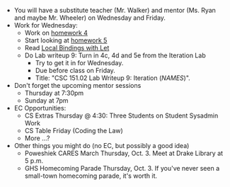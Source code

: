 * You will have a substitute teacher (Mr. Walker) and mentor (Ms. Ryan and
  maybe Mr. Wheeler) on Wednesday and Friday.
* Work for Wednesday: 
    * Work on [homework 4](../assignments/assignment.04.html)
    * Start looking at [homework 5](../assignments/assignment.05.html)
    * Read [Local Bindings with Let](../readings/let-reading.html)
    * Do Lab writeup 9: Turn in 4c, 4d and 5e from the Iteration Lab
        * Try to get it in for Wednesday.
        * Due before class on Friday.  
        * Title: "CSC 151.02 Lab Writeup 9: Iteration (*NAMES*)".
* Don't forget the upcoming mentor sessions
    * Thursday at 7:30pm
    * Sunday at 7pm
* EC Opportunities:
    * CS Extras Thursday @ 4:30: Three Students on Student Sysadmin Work
    * CS Table Friday (Coding the Law)
    * More ...?
* Other things you might do (no EC, but possibly a good idea)
    * Poweshiek CARES March Thursday, Oct. 3.  Meet at Drake Library at 5 p.m.
    * GHS Homecoming Parade Thursday, Oct. 3.  If you've never seen a 
      small-town homecoming parade, it's worth it.  
